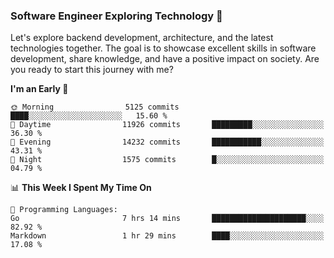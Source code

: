 ### Software Engineer Exploring Technology 🚀 

Let's explore backend development, architecture, and the latest technologies together. The goal is to showcase excellent skills in software development, share knowledge, and have a positive impact on society. Are you ready to start this journey with me?

<!--START_SECTION:waka-->
**I'm an Early 🐤** 

```text
🌞 Morning                5125 commits        ████░░░░░░░░░░░░░░░░░░░░░   15.60 % 
🌆 Daytime                11926 commits       █████████░░░░░░░░░░░░░░░░   36.30 % 
🌃 Evening                14232 commits       ███████████░░░░░░░░░░░░░░   43.31 % 
🌙 Night                  1575 commits        █░░░░░░░░░░░░░░░░░░░░░░░░   04.79 % 
```


📊 **This Week I Spent My Time On** 

```text
💬 Programming Languages: 
Go                       7 hrs 14 mins       █████████████████████░░░░   82.92 % 
Markdown                 1 hr 29 mins        ████░░░░░░░░░░░░░░░░░░░░░   17.08 % 
```


<!--END_SECTION:waka-->
